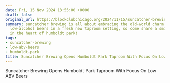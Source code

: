 ```yaml
---
date: Fri, 15 Nov 2024 13:55:00 +0000
draft: false
original_url: https://blockclubchicago.org/2024/11/15/suncatcher-brewing-opens-humboldt-park-taproom-with-focus-on-low-abv-beers/
summary: suncatcher brewing is all about embracing the old-world charm of flavorful,
  low-alcohol beers in a fresh new taproom setting, so come share a smile and a pint
  in the heart of humboldt park!
tags:
- suncatcher-brewing
- low-abv-beers
- humboldt-park
title: Suncatcher Brewing Opens Humboldt Park Taproom With Focus On Low ABV Beers
---
```


Suncatcher Brewing Opens Humboldt Park Taproom With Focus On Low ABV Beers